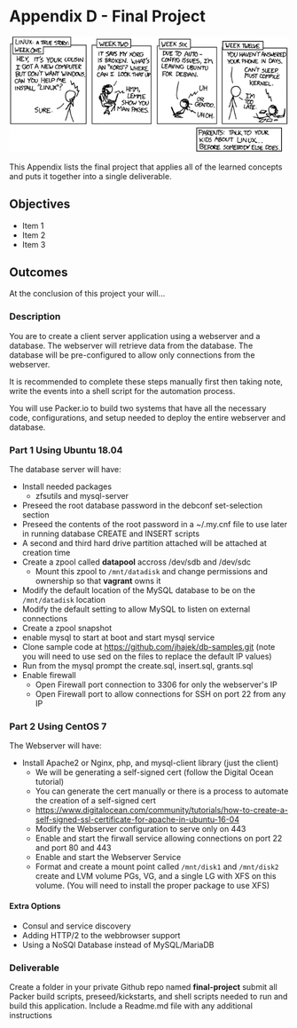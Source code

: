 # Appendix D - Final Project
![*Projects sometimes get out of hand...*](images/Chapter-Header/Appendix-D/cautionary.png "Project gets out of hand")

This Appendix lists the final project that applies all of the learned concepts and puts it together into a single deliverable.

## Objectives

* Item 1
* Item 2
* Item 3

## Outcomes

At the conclusion of this project your will...

### Description

You are to create a client server application using a webserver and a database.   The webserver will retrieve data from the database.  The database will be pre-configured to allow only connections from the webserver.

It is recommended to complete these steps manually first then taking note, write the events into a shell script for the automation process.

You will use Packer.io to build two systems that have all the necessary code, configurations, and setup needed to deploy the entire webserver and database.

### Part 1 Using Ubuntu 18.04

The database server will have:

* Install needed packages
  + zfsutils and mysql-server
* Preseed the root database password in the debconf set-selection section
* Preseed the contents of the root password in a ~/.my.cnf file to use later in running database CREATE and INSERT scripts
* A second and third hard drive partition attached will be attached at creation time 
* Create a zpool called **datapool** accross /dev/sdb and /dev/sdc
  + Mount this zpool to ```/mnt/datadisk``` and change permissions and ownership so that **vagrant** owns it
* Modify the default location of the MySQL database to be on the ```/mnt/datadisk``` location
* Modify the default setting to allow MySQL to listen on external connections
* Create a zpool snapshot 
* enable mysql to start at boot and start mysql service
* Clone sample code at https://github.com/jhajek/db-samples.git (note you will need to use sed on the files to replace the default IP values)
* Run from the mysql prompt the create.sql, insert.sql, grants.sql
* Enable firewall
  + Open Firewall port connection to 3306 for only the webserver's IP
  + Open Firewall port to allow connections for SSH on port 22 from any IP

### Part 2 Using CentOS 7

The Webserver will have:

* Install Apache2 or Nginx, php, and mysql-client library (just the client)
  + We will be generating a self-signed cert (follow the Digital Ocean tutorial)
  + You can generate the cert manually or there is a process to automate the creation of a self-signed cert
  + https://www.digitalocean.com/community/tutorials/how-to-create-a-self-signed-ssl-certificate-for-apache-in-ubuntu-16-04
  + Modify the Webserver configuration to serve only on 443
  + Enable and start the firwall service allowing connections on port 22 and port 80 and 443
  + Enable and start the Webserver Service
  + Format and create a mount point called ```/mnt/disk1``` and ```/mnt/disk2``` create and LVM volume PGs, VG, and a single LG with XFS on this volume. (You will need to install the proper package to use XFS)

#### Extra Options

* Consul and service discovery
* Adding HTTP/2 to the webbrowser support
* Using a NoSQl Database instead of MySQL/MariaDB

### Deliverable

Create a folder in your private Github repo named **final-project** submit all Packer build scripts, preseed/kickstarts, and shell scripts needed to run and build this application.  Include a Readme.md file with any additional instructions   


